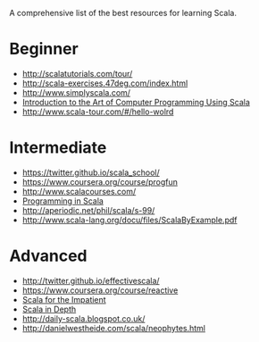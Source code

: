 A comprehensive list of the best resources for learning Scala. 


<h1>Beginner</h1>

* http://scalatutorials.com/tour/
* http://scala-exercises.47deg.com/index.html
* http://www.simplyscala.com/
* [Introduction to the Art of Computer Programming Using Scala](http://www.amazon.com/Introduction-Programming-Chapman-Textbooks-Computing/dp/1439896666)
* http://www.scala-tour.com/#/hello-wolrd

<h1>Intermediate</h1>

* https://twitter.github.io/scala_school/
* https://www.coursera.org/course/progfun
* http://www.scalacourses.com/
* [Programming in Scala](http://www.artima.com/shop/programming_in_scala_2ed)
* http://aperiodic.net/phil/scala/s-99/
* http://www.scala-lang.org/docu/files/ScalaByExample.pdf

<h1>Advanced</h1>

* http://twitter.github.io/effectivescala/
* https://www.coursera.org/course/reactive
* [Scala for the Impatient](http://www.amazon.com/Scala-Impatient-Cay-S-Horstmann/dp/0321774094) 
* [Scala in Depth](http://www.manning.com/suereth/)
* http://daily-scala.blogspot.co.uk/
* http://danielwestheide.com/scala/neophytes.html
